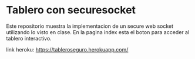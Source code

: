 # Tablero con securesocket

Este repositorio muestra la implementacion de un secure web socket utilizando lo visto en clase.
En la pagina index esta el boton para acceder al tablero interactivo.

link heroku:
https://tableroseguro.herokuapp.com/
